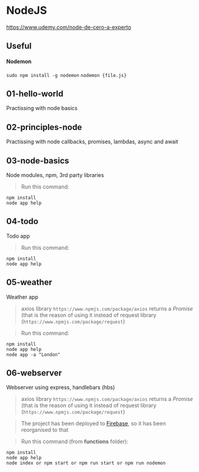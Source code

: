 # NodeJS

https://www.udemy.com/node-de-cero-a-experto

## Useful

#### **Nodemon**
`sudo npm install -g nodemon`
`nodemon {file.js}`
## 01-hello-world
Practissing with node basics
## 02-principles-node
Practissing with node callbacks, promises, lambdas, async and await
## 03-node-basics
Node modules, npm, 3rd party libraries
>Run this command:
```
npm install
node app help
```
## 04-todo
Todo app
>Run this command:
```
npm install
node app help
```
## 05-weather
Weather app
>axios library `https://www.npmjs.com/package/axios` returns a *Promise* (that is the reason of using it instead of request library (`https://www.npmjs.com/package/request`)

>Run this command:
```
npm install
node app help
node app -a "London"
```
## 06-webserver
Webserver using express, handlebars (hbs)
>axios library `https://www.npmjs.com/package/axios` returns a *Promise* (that is the reason of using it instead of request library (`https://www.npmjs.com/package/request`)

>The project has been deployed to [Firebase](https://node-webserver-d9ee7.firebaseapp.com/), so it has been reorganised to that

>Run this command (from **functions** folder):
```
npm install
node app help
node index or npm start or npm run start or npm run nodemon
```
